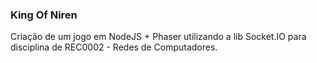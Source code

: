 ### King Of Niren ###

Criação de um jogo em NodeJS + Phaser utilizando a lib Socket.IO para disciplina de REC0002 - Redes de Computadores.
